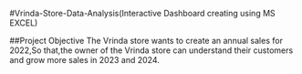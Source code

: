#Vrinda-Store-Data-Analysis(Interactive Dashboard creating using MS EXCEL)

##Project Objective
The Vrinda store wants to create an annual sales for 2022,So that,the owner of the Vrinda store can understand their customers and grow more sales in 2023 and 2024.

